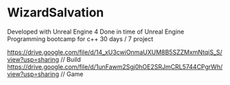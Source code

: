 # WizardSalvation

Developed with Unreal Engine 4
Done in time of Unreal Engine Programming bootcamp for c++
30 days / 7 project

https://drive.google.com/file/d/14_xU3cwiOnmaUXUM8B5SZZMxmNtqiS_S/view?usp=sharing // Build
https://drive.google.com/file/d/1unFawm2Sgj0hOE2SRJmCRL5744CPgrWh/view?usp=sharing // Game 
